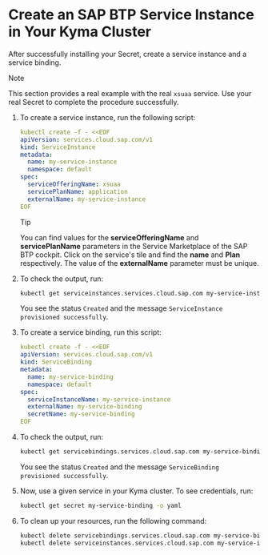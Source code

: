 # Create an SAP BTP Service Instance in Your Kyma Cluster

After successfully installing your Secret, create a service instance and a service binding.

> [!NOTE] 
> This section provides a real example with the real `xsuaa` service. Use your real Secret to complete the procedure successfully.

1. To create a service instance, run the following script:

    ```yaml
    kubectl create -f - <<EOF
    apiVersion: services.cloud.sap.com/v1
    kind: ServiceInstance
    metadata:
      name: my-service-instance
      namespace: default
    spec:
      serviceOfferingName: xsuaa
      servicePlanName: application
      externalName: my-service-instance
    EOF
    ```

   > [!TIP] 
   > You can find values for the **serviceOfferingName** and **servicePlanName** parameters in the Service Marketplace of the SAP BTP cockpit. Click on the service's tile and find the **name** and **Plan** respectively. The value of the **externalName** parameter must be unique.

2. To check the output, run:

    ```bash
    kubectl get serviceinstances.services.cloud.sap.com my-service-instance -o yaml
    ```

    You see the status `Created` and the message `ServiceInstance provisioned successfully`.

3. To create a service binding, run this script:

    ```yaml
    kubectl create -f - <<EOF
    apiVersion: services.cloud.sap.com/v1
    kind: ServiceBinding
    metadata:
      name: my-service-binding
      namespace: default
    spec:
      serviceInstanceName: my-service-instance
      externalName: my-service-binding
      secretName: my-service-binding
    EOF
    ```

4. To check the output, run:

    ```bash
    kubectl get servicebindings.services.cloud.sap.com my-service-binding -o yaml
    ```

    You see the status `Created` and the message `ServiceBinding provisioned successfully`.

5. Now, use a given service in your Kyma cluster. To see credentials, run:

    ```bash
    kubectl get secret my-service-binding -o yaml
    ```

6. To clean up your resources, run the following command:

    ```bash
    kubectl delete servicebindings.services.cloud.sap.com my-service-binding
    kubectl delete serviceinstances.services.cloud.sap.com my-service-instance
    ```
